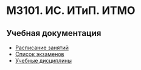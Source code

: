# M3101. ИС. ИТиП. ИТМО

## Учебная документация

* [Расписание занятий](Timetable.md#Расписание)
* [Список экзаменов](Timetable.md#Экзамены)
* [Учебные дисциплины](Subjects/)
